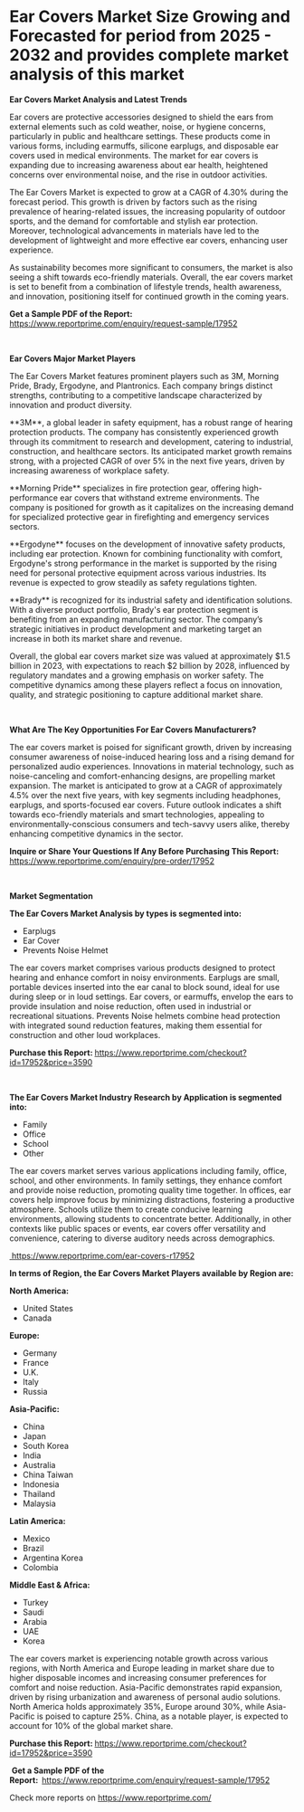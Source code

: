 <p><h1>Ear Covers Market Size Growing and Forecasted for period from 2025 - 2032 and provides complete market analysis of this market</h1></p><p><strong>Ear Covers Market Analysis and Latest Trends</strong></p>
<p><p>Ear covers are protective accessories designed to shield the ears from external elements such as cold weather, noise, or hygiene concerns, particularly in public and healthcare settings. These products come in various forms, including earmuffs, silicone earplugs, and disposable ear covers used in medical environments. The market for ear covers is expanding due to increasing awareness about ear health, heightened concerns over environmental noise, and the rise in outdoor activities.</p><p>The Ear Covers Market is expected to grow at a CAGR of 4.30% during the forecast period. This growth is driven by factors such as the rising prevalence of hearing-related issues, the increasing popularity of outdoor sports, and the demand for comfortable and stylish ear protection. Moreover, technological advancements in materials have led to the development of lightweight and more effective ear covers, enhancing user experience. </p><p>As sustainability becomes more significant to consumers, the market is also seeing a shift towards eco-friendly materials. Overall, the ear covers market is set to benefit from a combination of lifestyle trends, health awareness, and innovation, positioning itself for continued growth in the coming years.</p></p>
<p><strong>Get a Sample PDF of the Report:&nbsp;</strong> <a href="https://www.reportprime.com/enquiry/request-sample/17952?utm_campaign=3299&utm_medium=2&utm_source=Github&utm_content=ia&utm_term=18032025&utm_id=ear-covers">https://www.reportprime.com/enquiry/request-sample/17952</a></p>
<p>&nbsp;</p>
<p><strong>Ear Covers Major Market Players</strong></p>
<p><p>The Ear Covers Market features prominent players such as 3M, Morning Pride, Brady, Ergodyne, and Plantronics. Each company brings distinct strengths, contributing to a competitive landscape characterized by innovation and product diversity.</p><p>**3M**, a global leader in safety equipment, has a robust range of hearing protection products. The company has consistently experienced growth through its commitment to research and development, catering to industrial, construction, and healthcare sectors. Its anticipated market growth remains strong, with a projected CAGR of over 5% in the next five years, driven by increasing awareness of workplace safety.</p><p>**Morning Pride** specializes in fire protection gear, offering high-performance ear covers that withstand extreme environments. The company is positioned for growth as it capitalizes on the increasing demand for specialized protective gear in firefighting and emergency services sectors.</p><p>**Ergodyne** focuses on the development of innovative safety products, including ear protection. Known for combining functionality with comfort, Ergodyne's strong performance in the market is supported by the rising need for personal protective equipment across various industries. Its revenue is expected to grow steadily as safety regulations tighten.</p><p>**Brady** is recognized for its industrial safety and identification solutions. With a diverse product portfolio, Brady's ear protection segment is benefiting from an expanding manufacturing sector. The company’s strategic initiatives in product development and marketing target an increase in both its market share and revenue.</p><p>Overall, the global ear covers market size was valued at approximately $1.5 billion in 2023, with expectations to reach $2 billion by 2028, influenced by regulatory mandates and a growing emphasis on worker safety. The competitive dynamics among these players reflect a focus on innovation, quality, and strategic positioning to capture additional market share.</p></p>
<p>&nbsp;</p>
<p><strong>What Are The Key Opportunities For Ear Covers Manufacturers?</strong></p>
<p><p>The ear covers market is poised for significant growth, driven by increasing consumer awareness of noise-induced hearing loss and a rising demand for personalized audio experiences. Innovations in material technology, such as noise-canceling and comfort-enhancing designs, are propelling market expansion. The market is anticipated to grow at a CAGR of approximately 4.5% over the next five years, with key segments including headphones, earplugs, and sports-focused ear covers. Future outlook indicates a shift towards eco-friendly materials and smart technologies, appealing to environmentally-conscious consumers and tech-savvy users alike, thereby enhancing competitive dynamics in the sector.</p></p>
<p><strong>Inquire or Share Your Questions If Any Before Purchasing This Report:</strong> <a href="https://www.reportprime.com/enquiry/pre-order/17952?utm_campaign=3299&utm_medium=2&utm_source=Github&utm_content=ia&utm_term=18032025&utm_id=ear-covers">https://www.reportprime.com/enquiry/pre-order/17952</a></p>
<p>&nbsp;</p>
<p><strong>Market Segmentation</strong></p>
<p><strong>The Ear Covers Market Analysis by types is segmented into:</strong></p>
<p><ul><li>Earplugs</li><li>Ear Cover</li><li>Prevents Noise Helmet</li></ul></p>
<p><p>The ear covers market comprises various products designed to protect hearing and enhance comfort in noisy environments. Earplugs are small, portable devices inserted into the ear canal to block sound, ideal for use during sleep or in loud settings. Ear covers, or earmuffs, envelop the ears to provide insulation and noise reduction, often used in industrial or recreational situations. Prevents Noise helmets combine head protection with integrated sound reduction features, making them essential for construction and other loud workplaces.</p></p>
<p><strong>Purchase this Report:&nbsp;</strong><a href="https://www.reportprime.com/checkout?id=17952&price=3590&utm_campaign=3299&utm_medium=2&utm_source=Github&utm_content=ia&utm_term=18032025&utm_id=ear-covers">https://www.reportprime.com/checkout?id=17952&price=3590</a></p>
<p>&nbsp;</p>
<p><strong>The Ear Covers Market Industry Research by Application is segmented into:</strong></p>
<p><ul><li>Family</li><li>Office</li><li>School</li><li>Other</li></ul></p>
<p><p>The ear covers market serves various applications including family, office, school, and other environments. In family settings, they enhance comfort and provide noise reduction, promoting quality time together. In offices, ear covers help improve focus by minimizing distractions, fostering a productive atmosphere. Schools utilize them to create conducive learning environments, allowing students to concentrate better. Additionally, in other contexts like public spaces or events, ear covers offer versatility and convenience, catering to diverse auditory needs across demographics.</p></p>
<p><a href="https://www.reportprime.com/ear-covers-r17952?utm_campaign=3299&utm_medium=2&utm_source=Github&utm_content=ia&utm_term=18032025&utm_id=ear-covers">&nbsp;https://www.reportprime.com/ear-covers-r17952</a></p>
<p><strong>In terms of Region, the Ear Covers Market Players available by Region are:</strong></p>
<p>
    <p> <strong> North America: </strong>
        <ul>
            <li>United States</li>
            <li>Canada</li>
        </ul>
        </p> 
    <p> <strong> Europe: </strong>
        <ul>
            <li>Germany</li>
            <li>France</li>
            <li>U.K.</li>
            <li>Italy</li>
            <li>Russia</li>
        </ul>
        </p> 
    <p> <strong> Asia-Pacific: </strong>
        <ul>
            <li>China</li>
            <li>Japan</li>
            <li>South Korea</li>
            <li>India</li>
            <li>Australia</li>
            <li>China Taiwan</li>
            <li>Indonesia</li>
            <li>Thailand</li>
            <li>Malaysia</li>
        </ul>
        </p> 
    <p> <strong> Latin America: </strong>
        <ul>
            <li>Mexico</li>
            <li>Brazil</li>
            <li>Argentina Korea</li>
            <li>Colombia</li>
        </ul>
        </p> 
    <p> <strong> Middle East & Africa: </strong>
        <ul>
            <li>Turkey</li>
            <li>Saudi</li>
            <li>Arabia</li>
            <li>UAE</li>
            <li>Korea</li>
        </ul>
    </p>
    </p>
<p><p>The ear covers market is experiencing notable growth across various regions, with North America and Europe leading in market share due to higher disposable incomes and increasing consumer preferences for comfort and noise reduction. Asia-Pacific demonstrates rapid expansion, driven by rising urbanization and awareness of personal audio solutions. North America holds approximately 35%, Europe around 30%, while Asia-Pacific is poised to capture 25%. China, as a notable player, is expected to account for 10% of the global market share.</p></p>
<p><strong>Purchase this Report: </strong><a href="https://www.reportprime.com/checkout?id=17952&price=3590&utm_campaign=3299&utm_medium=2&utm_source=Github&utm_content=ia&utm_term=18032025&utm_id=ear-covers">https://www.reportprime.com/checkout?id=17952&price=3590</a></p>
<p>&nbsp;<strong>Get a Sample PDF of the Report:&nbsp;&nbsp;</strong><a href="https://www.reportprime.com/enquiry/request-sample/17952?utm_campaign=3299&utm_medium=2&utm_source=Github&utm_content=ia&utm_term=18032025&utm_id=ear-covers">https://www.reportprime.com/enquiry/request-sample/17952</a></p>
<p><strong></strong></p>
<p>Check more reports on <a href="https://www.reportprime.com/?utm_campaign=3299&utm_medium=2&utm_source=Github&utm_content=ia&utm_term=18032025&utm_id=ear-covers">https://www.reportprime.com/</a></p>